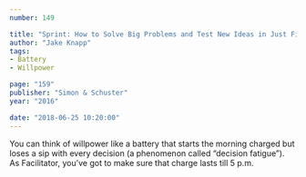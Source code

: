 ```yaml
---
number: 149

title: "Sprint: How to Solve Big Problems and Test New Ideas in Just Five Days"
author: "Jake Knapp"
tags:
- Battery
- Willpower

page: "159"
publisher: "Simon & Schuster"
year: "2016"

date: "2018-06-25 10:20:00"
---
```


You can think of willpower like a battery that starts the morning charged but loses a sip with every decision (a phenomenon called “decision fatigue”). As Facilitator, you’ve got to make sure that charge lasts till 5 p.m.
